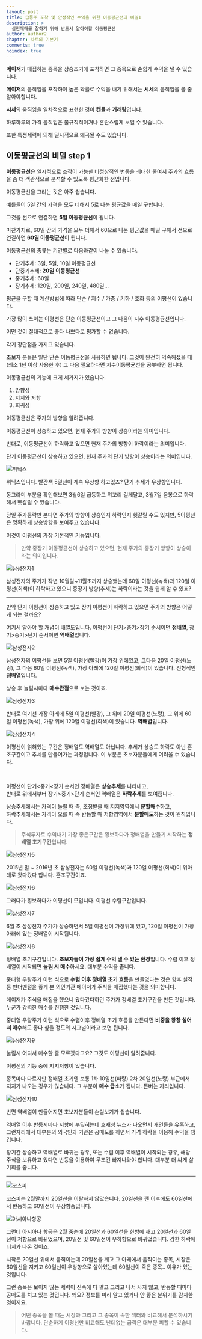 ```yaml
---
layout: post
title: 급등주 포착 및 안정적인 수익을 위한 이동평균선의 비밀1
description: >
  실전매매를 잘하기 위해 반드시 알아야할 이동평균선
author: author2
chapter: 차트의 기본기
comments: true
noindex: true
---
```


**메이저**가 매집하는 종목을 상승초기에 포착하면 그 종목으로 손쉽게 수익을 낼 수 있습니다.

**메이저**의 움직임을 포착하여 높은 확률로 수익을 내기 위해서는 **시세**의 움직임을 볼 줄 알아야합니다.

**시세**의 움직임을 일차적으로 표현한 것이 **캔들**과 **거래량**입니다.

하루하루의 가격 움직임은 불규칙적이거나 혼란스럽게 보일 수 있습니다.

또한 특정세력에 의해 일시적으로 왜곡될 수도 있습니다.

## 이동평균선의 비밀 step 1

**이동평균선**은 일시적으로 조작이 가능한 비정상적인 변동을 최대한 줄여서 주가의 흐름을 좀 더 객관적으로 분석할 수 있도록 평균화한 선입니다.

이동평균선을 그리는 것은 아주 쉽습니다.

예를들어 5일 간의 가격을 모두 더해서 5로 나눈 평균값을 매일 구합니다.

그것을 선으로 연결하면 **5일 이동평균선**이 됩니다.

마찬가지로, 60일 간의 가격을 모두 더해서 60으로 나눈 평균값을 매일 구해서 선으로 연결하면 **60일 이동평균선**이 됩니다.

이동평균선의 종류는 기간별로 다음과같이 나눌 수 있습니다.
- 단기추세: 3일, 5일, 10일 이동평균선
- 단중기추세: **20일 이동평균선**
- 중기추세: 60일
- 장기추세: 120일, 200일, 240일, 480일...

평균을 구할 때 계산방법에 따라 단순 / 지수 / 가중 / 기하 / 조화 등의 이평선이 있습니다.

가장 많이 쓰이는 이평선은 단순 이동평균선이고 그 다음이 지수 이동평균선입니다.

어떤 것이 절대적으로 좋다 나쁘다로 평가할 수 없습니다.

각기 장단점을 가지고 있습니다.

초보자 분들은 일단 단순 이동평균선을 사용하면 됩니다. 그것이 완전히 익숙해졌을 때(최소 1년 이상 사용한 후) 그 다음 필요하다면 지수이동평균선을 공부하면 됩니다.

이동평균선의 기능에 크게 세가지가 있습니다.

1. 방향성
2. 지지와 저항
3. 회귀성

이동평균선은 주가의 방향을 알려줍니다.

이동평균선이 상승하고 있으면, 현재 주가의 방향이 상승이라는 의미입니다.

반대로, 이동평균선이 하락하고 있으면 현재 주가의 방향이 하락이라는 의미입니다.

단기 이동평균선이 상승하고 있으면, 현재 주가의 단기 방향이 상승이라는 의미입니다.

![위닉스](https://opqrstu.github.io/stock/pictures/3/wenix.jpg)

위닉스입니다. 빨간색 5일선이 계속 우상향 하고있죠? 단기 추세가 우상향입니다.

동그라미 부분을 확인해보면 3월6일 급등하고 위꼬리 길게달고, 3월7일 음봉으로 하락해서 헷갈릴 수 있습니다.

당일 주가등락만 본다면 주가의 방향이 상승인지 하락인지 헷갈릴 수도 있지만, 5이평선은 명확하게 상승방향을 보여주고 있습니다.

이것이 이평선의 가장 기본적인 기능입니다.

>만약 중장기 이동평균선이 상승하고 있으면, 현재 주가의 중장기 방향이 상승이라는 의미입니다.

![삼성전자1](https://opqrstu.github.io/stock/pictures/3/samsung.jpg)

삼성전자의 주가가 작년 10월말~11월초까지 상승했는데 60일 이평선(녹색)과 120일 이평선(회색)이 하락하고 있으니 중장기 방향(추세)는 하락이라는 것을 쉽게 알 수 있죠?

***

만약 단기 이평선이 상승하고 있고 장기 이평선이 하락하고 있으면 주가의 방향은 어떻게 되는 걸까요?

여기서 알아야 할 개념이 배열도입니다. 이평선이 단기>중기>장기 순서이면 **정배열**,    장기>중기>단기 순서이면 **역배열**입니다.

![삼성전자2](https://opqrstu.github.io/stock/pictures/3/samsung2.jpg)

삼성전자의 이평선을 보면 5일 이평선(빨강)이 가장 위에있고, 그다음 20일 이평선(노랑), 그 다음 60일 이평선(녹색), 가장 아래에 120일 이평선(회색)이 있습니다. 전형적인 **정배열**입니다.

상승 후 눌림시마다 **매수관점**으로 보는 것이죠.

![삼성전자3](https://opqrstu.github.io/stock/pictures/3/samsung3.jpg)

반대로 여기선 가장 아래에 5일 이평선(빨강), 그 위에 20일 이평선(노랑), 그 위에 60일 이평선(녹색), 가장 위에 120일 이평선(회색)이 있습니다. **역배열**입니다.

![삼성전자4](https://opqrstu.github.io/stock/pictures/3/samsung4.jpg)

이평선이 얽혀있는 구간은 정배열도 역배열도 아닙니다. 추세가 상승도 하락도 아닌 혼조구간이고 추세를 만들어가는 과정입니다. 이 부분은 초보자분들에게 어려울 수 있습니다.

<br>

이평선이 단기<중기<장기 순서인 정배열은 **상승추세**를 나타내고,    
반대로 위에서부터 장기>중기>단기 순서인 역배열은 **하락추세**를 보여줍니다.

상승추세에서는 가격이 눌릴 때 즉, 조정받을 때 지지영역에서 **분할매수**하고,    
하락추세에서는 가격이 오를 때 즉 반등할 때 저항영역에서 **분할매도**하는 것이 원칙입니다.

>주식투자로 수익내기 가장 좋은구간은 횡보하다가 정배열을 만들기 시작하는 **정배열 초기구간**입니다.

![삼성전자5](https://opqrstu.github.io/stock/pictures/3/samsung5.jpg)

2015년 말 ~ 2016년 초 삼성전자는 60일 이평선(녹색)과 120일 이평선(회색)이 위아래로 왔다갔다 합니다. 혼조구간이죠.

![삼성전자6](https://opqrstu.github.io/stock/pictures/3/samsung6.jpg)

그러다가 횡보하다가 이평선이 모입니다. 이평선 수렴구간입니다.

![삼성전자7](https://opqrstu.github.io/stock/pictures/3/samsung7.jpg)

6월 초 삼성전자 주가가 상승하면서 5일 이평선이 가장위에 있고, 120일 이평선이 가장 아래에 있는 정배열이 시작됩니다.

![삼성전자8](https://opqrstu.github.io/stock/pictures/3/samsung8.jpg)

정배열 초기구간입니다. **초보자들이 가장 쉽게 수익 낼 수 있는 환경**입니다. 수렴 이후 정배열이 시작되면 **눌림 시 매수**하세요. 대부분 수익을 줍니다.

중대형 우량주가 이런 식으로 **수렴 이후 정배열 초기 흐름**을 만들었다는 것은 향후 실적 등 펀더멘털을 좋게 본 외인기관 메이저가 주식을 매집했다는 것을 의미합니다.

메이저가 주식을 매집을 했으니 왔다갔다하던 주가가 정배열 초기구간을 만든 것입니다. 누군가 강력한 매수를 진행한 것입니다.

중대형 우량주가 이런 식으로 수렴이후 정배열 초기 흐름을 만든다면 **비중을 왕창 실어서 매수**해도 좋다 싶을 정도의 시그널이라고 보면 됩니다.

![삼성전자9](https://opqrstu.github.io/stock/pictures/3/samsung9.jpg)

눌림시 어디서 매수할 줄 모르겠다고요? 그것도 이평선이 알려줍니다.

이평선의 기능 중에 지지저항이 있습니다.

종목마다 다르지만 정배열 초기엔 보통 1차 10일선(파랑) 2차 20일선(노랑) 부근에서 지지가 나오는 경우가 많습니다. 그 부분이 **매수 급소**가 됩니다. 돈버는 자리입니다.

![삼성전자10](https://opqrstu.github.io/stock/pictures/3/samsung10.jpg)

반면 역배열이 만들어지면 초보자분들이 손실보기가 쉽습니다. 

역배열 이후 반등시마다 저항에 부딪히는데 호재성 뉴스가 나오면서 개인들을 유혹하고, 그런자리에서 대부분의 외국인과 기관은 공매도를 하면서 가격 하락을 이용해 수익을 챙깁니다.

장기간 상승하고 역배열로 바뀌는 경우, 또는 수렴 이후 역배열이 시작되는 경우, 해당 주식을 보유하고 있다면 반등을 이용하여 무조건 빠져나와야 합니다. 대부분 더 싸게 살 기회를 줍니다.

***

![코스피](https://opqrstu.github.io/stock/pictures/3/kospi.jpg)

코스피는 2월말까지 20일선을 이탈하지 않았습니다. 20일선을 깬 이후에도 60일선에서 반등하고 60일선이 우상향중입니다.

![아시아나항공](https://opqrstu.github.io/stock/pictures/3/asia.jpg)

그런데 아시아나 항공은 2월 중순에 20일선과 60일선을 한방에 깨고 20일선과 60일선이 저항으로 바뀌었으며, 20일선 및 60일선이 우하향으로 바뀌었습니다. 강한 하락에너지가 나온 것이죠.

시작은 20일선 위에서 움직이는데 20일선을 깨고 그 아래에서 움직이는 종목, 시장은 60일선을 지키고 60일선이 우상향으로 살아있는데 60일선이 죽은 종목.. 이유가 있는 것입니다.

그런 종목은 보이지 않는 세력이 진즉에 다 팔고 그리고 나서 사지 않고, 반등할 때마다 공매도를 치고 있는 것입니다. 왜요? 정보를 미리 알고 있거나 안 좋은 분위기를 감지한 것이지요.

>어떤 종목을 볼 때는 시장과 그리고 그 종목이 속한 섹터와 비교해서 분석하시기 바랍니다. 단순하게 이평선만 비교해도 난데없는 급락은 대부분 피할 수 있습니다.

